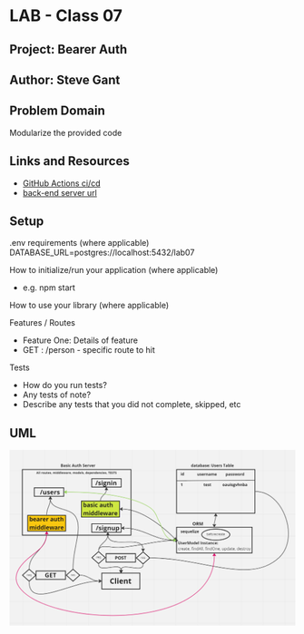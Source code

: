# LAB - Class 07

## Project: Bearer Auth

## Author: Steve Gant

## Problem Domain
Modularize the provided code

## Links and Resources
  - [GitHub Actions ci/cd](https://github.com/stevengant/bearer-auth/actions)
  - [back-end server url](https://stevegant-bearer-auth.onrender.com)

## Setup
.env requirements (where applicable)
DATABASE_URL=postgres://localhost:5432/lab07

How to initialize/run your application (where applicable)
  - e.g. npm start

How to use your library (where applicable)

Features / Routes
  - Feature One: Details of feature
  - GET : /person - specific route to hit

Tests
  - How do you run tests?
  - Any tests of note?
  - Describe any tests that you did not complete, skipped, etc

## UML
![](assets/lab07-UML.png)